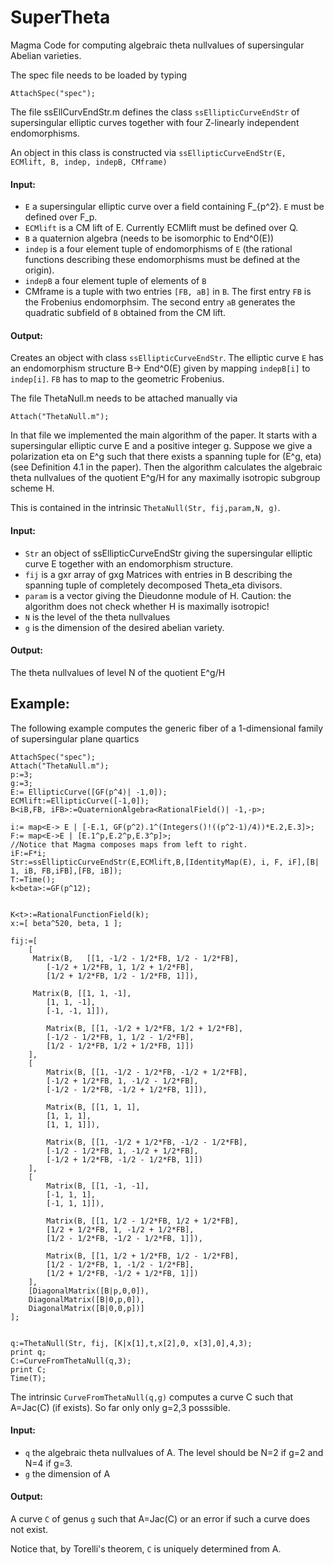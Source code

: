# SuperTheta
Magma Code for computing algebraic theta nullvalues of supersingular Abelian varieties.

The spec file needs to be loaded by typing
```
AttachSpec("spec");
```

The file ssEllCurvEndStr.m defines the class `ssEllipticCurveEndStr` of supersingular elliptic curves together with four Z-linearly independent endomorphisms.

An object in this class is constructed via `ssEllipticCurveEndStr(E, ECMlift, B, indep, indepB, CMframe)`

#### Input:

- `E` a supersingular elliptic curve over a field containing F_{p^2}. `E` must be defined over F_p.
- `ECMlift` is a CM lift of E. Currently ECMlift must be defined over Q.
- `B` a quaternion algebra (needs to be isomorphic to End^0(E))
- `indep` is a four element tuple of endomorphisms of `E` (the rational functions describing these endomorphisms must be defined at the origin).
- `indepB` a four element tuple of elements of `B`
- CMframe is a tuple with two entries `[FB, aB]` in `B`. The first entry `FB` is the Frobenius endomorphsim. The second entry `aB` generates the quadratic subfield of `B` obtained from the CM lift.

#### Output:
Creates an object with class `ssEllipticCurveEndStr`. The elliptic curve `E` has an endomorphism structure B-> End^0(E) given by mapping `indepB[i]` to `indep[i]`. `FB` has to map to the geometric Frobenius.

The file ThetaNull.m needs to be attached manually via
```
Attach("ThetaNull.m");
```
In that file we implemented the main algorithm of the paper. It starts with a supersingular elliptic curve E and a positive integer g. Suppose we give a polarization eta on E^g such that there exists a spanning tuple for (E^g, eta) (see Definition 4.1 in the paper). Then the algorithm calculates the algebraic theta nullvalues of the quotient E^g/H for any maximally isotropic subgroup scheme H.

This is contained in the intrinsic `ThetaNull(Str, fij,param,N, g)`.

#### Input:
- `Str` an object of ssEllipticCurveEndStr giving the supersingular elliptic curve E together with an endomorphism structure.
-  `fij` is a gxr array of gxg Matrices with entries in B describing the spanning tuple of completely decomposed Theta_eta divisors.
- `param` is a vector giving the Dieudonne module of H. Caution: the algorithm does not check whether H is maximally isotropic!
- `N` is the level of the theta nullvalues
- `g` is the dimension of the desired abelian variety.

#### Output:
The theta nullvalues of level N of the quotient E^g/H


## Example:
The following example computes the generic fiber of a 1-dimensional family of supersingular plane quartics

```
AttachSpec("spec");
Attach("ThetaNull.m");
p:=3;
g:=3;
E:= EllipticCurve([GF(p^4)| -1,0]);
ECMlift:=EllipticCurve([-1,0]);
B<iB,FB, iFB>:=QuaternionAlgebra<RationalField()| -1,-p>;

i:= map<E-> E | [-E.1, GF(p^2).1^(Integers()!((p^2-1)/4))*E.2,E.3]>;
F:= map<E->E | [E.1^p,E.2^p,E.3^p]>;
//Notice that Magma composes maps from left to right.
iF:=F*i;
Str:=ssEllipticCurveEndStr(E,ECMlift,B,[IdentityMap(E), i, F, iF],[B| 1, iB, FB,iFB],[FB, iB]);
T:=Time();
k<beta>:=GF(p^12);


K<t>:=RationalFunctionField(k);
x:=[ beta^520, beta, 1 ];

fij:=[
    [
     Matrix(B,   [[1, -1/2 - 1/2*FB, 1/2 - 1/2*FB],
        [-1/2 + 1/2*FB, 1, 1/2 + 1/2*FB],
        [1/2 + 1/2*FB, 1/2 - 1/2*FB, 1]]),

     Matrix(B, [[1, 1, -1],
        [1, 1, -1],
        [-1, -1, 1]]),

        Matrix(B, [[1, -1/2 + 1/2*FB, 1/2 + 1/2*FB],
        [-1/2 - 1/2*FB, 1, 1/2 - 1/2*FB],
        [1/2 - 1/2*FB, 1/2 + 1/2*FB, 1]])
    ],
    [
        Matrix(B, [[1, -1/2 - 1/2*FB, -1/2 + 1/2*FB],
        [-1/2 + 1/2*FB, 1, -1/2 - 1/2*FB],
        [-1/2 - 1/2*FB, -1/2 + 1/2*FB, 1]]),

        Matrix(B, [[1, 1, 1],
        [1, 1, 1],
        [1, 1, 1]]),

        Matrix(B, [[1, -1/2 + 1/2*FB, -1/2 - 1/2*FB],
        [-1/2 - 1/2*FB, 1, -1/2 + 1/2*FB],
        [-1/2 + 1/2*FB, -1/2 - 1/2*FB, 1]])
    ],
    [
        Matrix(B, [[1, -1, -1],
        [-1, 1, 1],
        [-1, 1, 1]]),

        Matrix(B, [[1, 1/2 - 1/2*FB, 1/2 + 1/2*FB],
        [1/2 + 1/2*FB, 1, -1/2 + 1/2*FB],
        [1/2 - 1/2*FB, -1/2 - 1/2*FB, 1]]),

        Matrix(B, [[1, 1/2 + 1/2*FB, 1/2 - 1/2*FB],
        [1/2 - 1/2*FB, 1, -1/2 - 1/2*FB],
        [1/2 + 1/2*FB, -1/2 + 1/2*FB, 1]])
    ], 
    [DiagonalMatrix([B|p,0,0]),
    DiagonalMatrix([B|0,p,0]),
    DiagonalMatrix([B|0,0,p])]
];


q:=ThetaNull(Str, fij, [K|x[1],t,x[2],0, x[3],0],4,3);
print q;
C:=CurveFromThetaNull(q,3);
print C;
Time(T);
```


The intrinsic `CurveFromThetaNull(q,g)` computes a curve C such that A=Jac(C) (if exists). So far only only g=2,3 posssible.

#### Input:
- `q` the algebraic theta nullvalues of A. The level should be N=2 if g=2 and N=4 if g=3.
- `g` the dimension of A
#### Output:
A curve `C` of genus `g` such that A=Jac(C) or an error if such a curve does not exist.

Notice that, by Torelli's theorem, `C` is uniquely determined from A.


